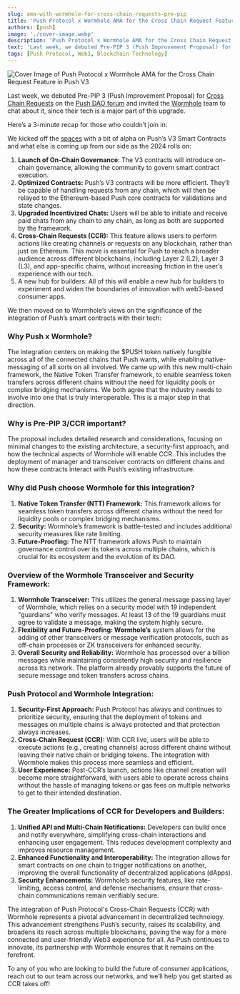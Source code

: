 ```yaml
---
slug: ama-with-wormhole-for-cross-chain-requests-pre-pip
title: 'Push Protocol x Wormhole AMA for the Cross Chain Request Feature in Push V3'
authors: [push]
image: './cover-image.webp'
description: 'Push Protocol x Wormhole AMA for the Cross Chain Request Feature in Push V3'
text: 'Last week, we debuted Pre-PIP 3 (Push Improvement Proposal) for Cross Chain Requests on the [Push DAO forum and invited the team to chat about it, since their tech is a major part of this upgrade.'
tags: [Push Protocol, Web3, Blockchain Technology]
---
```


![Cover Image of Push Protocol x Wormhole AMA for the Cross Chain Request Feature in Push V3](./cover-image.webp)

<!--truncate-->

Last week, we debuted Pre-PIP 3 (Push Improvement Proposal) for [Cross Chain Requests](https://push.org/blog/cross-chain-requests-pre-pip/) on the [Push DAO forum](https://gov.push.org/t/pre-pip-3-cross-chain-request-feature-in-push-smart-contracts-v3/1794) and invited the [Wormhole](https://wormhole.com/) team to chat about it, since their tech is a major part of this upgrade.

Here’s a 3-minute recap for those who couldn’t join in:

We kicked off the [spaces](https://x.com/PushChain/status/1819017203284578483) with a bit of alpha on Push’s V3 Smart Contracts and what else is coming up from our side as the 2024 rolls on:

1. **Launch of On-Chain Governance**: The V3 contracts will introduce on-chain governance, allowing the community to govern smart contract execution.
2. **Optimized Contracts:** Push’s V3 contracts will be more efficient. They’ll be capable of handling requests from any chain, which will then be relayed to the Ethereum-based Push core contracts for validations and state changes.
3. **Upgraded Incentivized Chats:** Users will be able to initiate and receive paid chats from any chain to any chain, as long as both are supported by the framework.
4. **Cross-Chain Requests (CCR):** This feature allows users to perform actions like creating channels or requests on any blockchain, rather than just on Ethereum. This move is essential for Push to reach a broader audience across different blockchains, including Layer 2 (L2), Layer 3 (L3), and app-specific chains, without increasing friction in the user’s experience with our tech.
5. A new hub for builders: All of this will enable a new hub for builders to experiment and widen the boundaries of innovation with web3-based consumer apps.

We then moved on to Wormhole’s views on the significance of the integration of Push’s smart contracts with their tech:

### Why Push x Wormhole?

The integration centers on making the $PUSH token natively fungible across all of the connected chains that Push wants, while enabling native-messaging of all sorts on all involved. We came up with this new multi-chain framework, the Native Token Transfer framework, to enable seamless token transfers across different chains without the need for liquidity pools or complex bridging mechanisms. We both agree that the industry needs to involve into one that is truly interoperable. This is a major step in that direction.

### Why is Pre-PIP 3/CCR important?

The proposal includes detailed research and considerations, focusing on minimal changes to the existing architecture, a security-first approach, and how the technical aspects of Wormhole will enable CCR. This includes the deployment of manager and transceiver contracts on different chains and how these contracts interact with Push’s existing infrastructure.

### Why did Push choose Wormhole for this integration?

1. **Native Token Transfer (NTT) Framework:** This framework allows for seamless token transfers across different chains without the need for liquidity pools or complex bridging mechanisms.
2. **Security:** Wormhole’s framework is battle-tested and includes additional security measures like rate limiting.
3. **Future-Proofing:** The NTT framework allows Push to maintain governance control over its tokens across multiple chains, which is crucial for its ecosystem and the evolution of its DAO.

### Overview of the Wormhole Transceiver and Security Framework:

1. **Wormhole Transceiver:** This utilizes the general message passing layer of Wormhole, which relies on a security model with 19 independent "guardians" who verify messages. At least 13 of the 19 guardians must agree to validate a message, making the system highly secure.
2. **Flexibility and Future-Proofing: Wormhole’s** system allows for the adding of other transceivers or message verification protocols, such as off-chain processes or ZK transceivers for enhanced security.
3. **Overall Security and Reliability:** Wormhole has processed over a billion messages while maintaining consistently high security and resilience across its network. The platform already provably supports the future of secure message and token transfers across chains.

### Push Protocol and Wormhole Integration:

1. **Security-First Approach:** Push Protocol has always and continues to prioritize security, ensuring that the deployment of tokens and messages on multiple chains is always protected and that protection always increases.
2. **Cross-Chain Request (CCR):** With CCR live, users will be able to execute actions (e.g., creating channels) across different chains without leaving their native chain or bridging tokens. The integration with Wormhole makes this process more seamless and efficient.
3. **User Experience:** Post-CCR’s launch, actions like channel creation will become more straightforward, with users able to operate across chains without the hassle of managing tokens or gas fees on multiple networks to get to their intended destination.

### The Greater Implications of CCR for Developers and Builders:

1. **Unified API and Multi-Chain Notifications:** Developers can build once and notify everywhere, simplifying cross-chain interactions and enhancing user engagement. This reduces development complexity and improves resource management.
2. **Enhanced Functionality and Interoperability:** The integration allows for smart contracts on one chain to trigger notifications on another, improving the overall functionality of decentralized applications (dApps).
3. **Security Enhancements:** Wormhole’s security features, like rate-limiting, access control, and defense mechanisms, ensure that cross-chain communications remain verifiably secure.

The integration of Push Protocol's Cross-Chain Requests (CCR) with Wormhole represents a pivotal advancement in decentralized technology. This advancement strengthens Push’s security, raises its scalability, and broadens its reach across multiple blockchains, paving the way for a more connected and user-friendly Web3 experience for all. As Push continues to innovate, its partnership with Wormhole ensures that it remains on the forefront.

To any of you who are looking to build the future of consumer applications, reach out to our team across our networks, and we’ll help you get started as CCR takes off!
